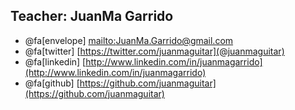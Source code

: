 ## Teacher: JuanMa Garrido

- @fa[envelope] [mailto:JuanMa.Garrido@gmail.com](JuanMa.Garrido@gmail.com)
- @fa[twitter] [https://twitter.com/juanmaguitar](@juanmaguitar)
- @fa[linkedin] [http://www.linkedin.com/in/juanmagarrido](http://www.linkedin.com/in/juanmagarrido)
- @fa[github] [https://github.com/juanmaguitar](https://github.com/juanmaguitar)